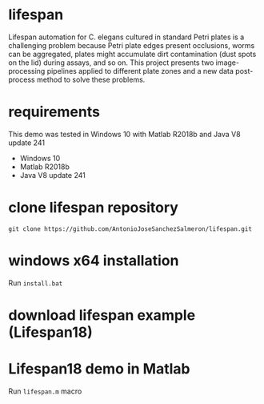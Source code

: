 # lifespan
Lifespan automation for C. elegans cultured in standard Petri plates is a challenging problem because Petri plate edges present occlusions, worms can be aggregated, plates might accumulate dirt contamination (dust spots on the lid) during assays, and so on. This project presents two image-processing pipelines applied to different plate zones and a new data post-process method to solve these problems. 
# requirements
This demo was tested in Windows 10 with Matlab R2018b and Java V8 update 241
- Windows 10
- Matlab R2018b
- Java V8 update 241
# clone lifespan repository
```
git clone https://github.com/AntonioJoseSanchezSalmeron/lifespan.git
```
# windows x64 installation
Run ```install.bat```
# download lifespan example (Lifespan18)

# Lifespan18 demo in Matlab
Run ```lifespan.m``` macro